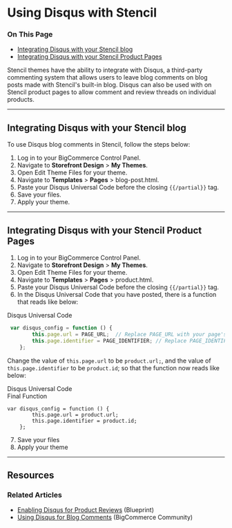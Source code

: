 <h1>Using Disqus with Stencil</h1>
<div class="otp" id="no-index">
	<h3> On This Page </h3>
	<ul>
    <li><a href="#using-disqus_stencil-blog">Integrating Disqus with your Stencil blog</a></li>
    <li><a href="#using-disqus_stencil-product-pages">Integrating Disqus with your Stencil Product Pages</a></li>
	</ul>
</div>

Stencil themes have the ability to integrate with Disqus, a third-party commenting system that allows users to leave blog comments on blog posts made with Stencil's built-in blog. Disqus can also be used with on Stencil product pages to allow comment and review threads on individual products.

---

<a href='#using-disqus_stencil-blog' aria-hidden='true' class='block-anchor'  id='using-disqus_stencil-blog'><i aria-hidden='true' class='linkify icon'></i></a>

## Integrating Disqus with your Stencil blog

To use Disqus blog comments in Stencil, follow the steps below:

1. Log in to your BigCommerce Control Panel.
2. Navigate to **Storefront Design** > **My Themes**.
3. Open Edit Theme Files for your theme.
4. Navigate to **Templates** > **Pages** > <sp class="fn">blog-post.html</span>.
5. Paste your Disqus Universal Code before the closing `{{/partial}}` tag.
6. Save your files.
7. Apply your theme.

---

<a href='#using-disqus_stencil-product-pages' aria-hidden='true' class='block-anchor'  id='using-disqus_stencil-product-pages'><i aria-hidden='true' class='linkify icon'></i></a>

## Integrating Disqus with your Stencil Product Pages

1. Log in to your BigCommerce Control Panel.
2. Navigate to **Storefront Design** > **My Themes**.
3. Open Edit Theme Files for your theme.
4. Navigate to **Templates** > **Pages** > <span class="fn">product.html</span>.
5. Paste your Disqus Universal Code before the closing `{{/partial}}` tag.
6. In the Disqus Universal Code that you have posted, there is a function that reads like below:

<div class="HubBlock-header">
    <div class="HubBlock-header-title flex items-center">
        <div class="HubBlock-header-name">Disqus Universal Code</div>
    </div><div class="HubBlock-header-subtitle"></div>
</div>

<!--
title: "Disqus Universal Code"
subtitle: ""
lineNumbers: true
-->

```js
 var disqus_config = function () {
        this.page.url = PAGE_URL;  // Replace PAGE_URL with your page's canonical URL variable
        this.page.identifier = PAGE_IDENTIFIER; // Replace PAGE_IDENTIFIER with your page's unique identifier variable
    };
```

Change the value of `this.page.url` to be `product.url;`, and the value of `this.page.identifier` to be `product.id`; so that the function now reads like below:

<div class="HubBlock-header">
    <div class="HubBlock-header-title flex items-center">
        <div class="HubBlock-header-name">Disqus Universal Code</div>
    </div><div class="HubBlock-header-subtitle">Final Function</div>
</div>

<!--
title: "Disqus Universal Code"
subtitle: "Final Function"
lineNumbers: true
-->

```
var disqus_config = function () {
        this.page.url = product.url;
        this.page.identifier = product.id;
    };
```

7. Save your files
8. Apply your theme

---

## Resources

### Related Articles
* [Enabling Disqus for Product Reviews](https://forum.bigcommerce.com/s/article/How-do-I-enable-Disqus-as-my-Comment-Service?_ga=2.224340315.1984523106.1539568940-967431010.1523308107#get-code)  (Blueprint)
* [Using Disqus for Blog Comments](https://forum.bigcommerce.com/s/article/Using-Disqus-Comments?_ga=2.224340315.1984523106.1539568940-967431010.1523308107) (BigCommerce Community)

